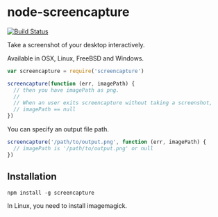 # node-screencapture
[![Build Status](https://travis-ci.org/uiureo/node-screencapture.svg)](https://travis-ci.org/uiureo/node-screencapture)

Take a screenshot of your desktop interactively.

Available in OSX, Linux, FreeBSD and Windows.

``` javascript
var screencapture = require('screencapture')

screencapture(function (err, imagePath) {
  // then you have imagePath as png.
  //
  // When an user exits screencapture without taking a screenshot,
  // imagePath == null
})
```

You can specify an output file path.
``` javascript
screencapture('/path/to/output.png', function (err, imagePath) {
  // imagePath is '/path/to/output.png' or null
})
```

## Installation
```
npm install -g screencapture
```

In Linux, you need to install imagemagick.
